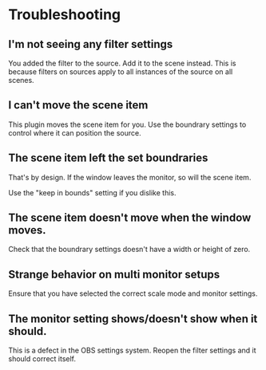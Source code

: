 # Troubleshooting


## I'm not seeing any filter settings

You added the filter to the source. Add it to the scene instead.
This is because filters on sources apply to all instances of the source on all scenes.


## I can't move the scene item

This plugin moves the scene item for you. Use the boundrary settings to control where it can position the source.


## The scene item left the set boundraries

That's by design. If the window leaves the monitor, so will the scene item.

Use the "keep in bounds" setting if you dislike this.


## The scene item doesn't move when the window moves.

Check that the boundrary settings doesn't have a width or height of zero.


## Strange behavior on multi monitor setups

Ensure that you have selected the correct scale mode and monitor settings.


## The monitor setting shows/doesn't show when it should.

This is a defect in the OBS settings system. Reopen the filter settings and it should correct itself.